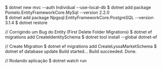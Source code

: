 $ dotnet new mvc --auth Individual --use-local-db
$ dotnet add package Pomelo.EntityFrameworkCore.MySql --version 2.2.0  
$ dotnet add package Npgsql.EntityFrameworkCore.PostgreSQL --version 3.1.4
$ dotnet restore

// Corrigindo um Bug do Entity (First Delete Folder Migrations)
$ dotnet ef migrations add CreateIdentitySchema
$ dotnet tool install --global dotnet-ef

// Create Migration
$ dotnet ef migrations add CreateLyssaMarketSchema
$ dotnet ef database update
    Build started...
    Build succeeded.
    Done.
    
// Rodando aplicação
$ dotnet watch run

